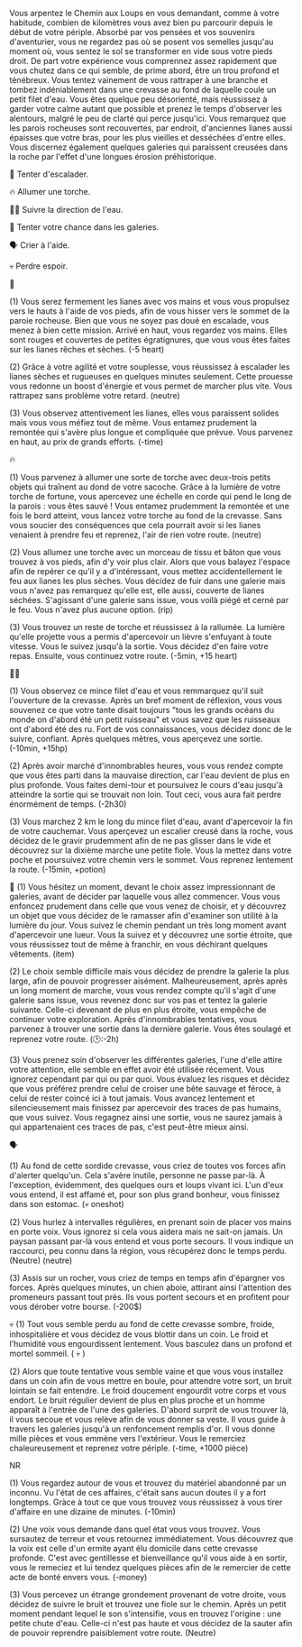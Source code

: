 Vous arpentez le Chemin aux Loups en vous demandant, comme à votre habitude, combien de kilomètres vous avez bien pu parcourir depuis le début de votre périple. Absorbé par vos pensées et vos souvenirs d'aventurier, vous ne regardez pas où se posent vos semelles jusqu'au moment où, vous sentez le sol se transformer en vide sous votre pieds droit. De part votre expérience vous comprennez assez rapidement que vous chutez dans ce qui semble, de prime abord, être un trou profond et ténébreux. Vous tentez vainement de vous rattraper à une branche et tombez indéniablement dans une crevasse au fond de laquelle coule un petit filet d'eau. Vous êtes quelque peu désorienté, mais réussissez à garder votre calme autant que possible et prenez le temps d'observer les alentours, malgré le peu de clarté qui perce jusqu'ici. Vous remarquez que les parois rocheuses sont recouvertes, par endroit, d'anciennes lianes aussi épaisses que votre bras, pour les plus vieilles et desséchées d'entre elles. Vous discernez également quelques galeries qui paraissent creusées dans la roche par l'effet d'une longues érosion préhistorique.
 

🔗 Tenter d'escalader.

🔥 Allumer une torche.

🚶‍♂️ Suivre la direction de l'eau.

🔄 Tenter votre chance dans les galeries.

🗣 Crier à l'aide.

💀 Perdre espoir.


🔗

(1) Vous serez fermement les lianes avec vos mains et vous vous propulsez vers le hauts à l'aide de vos pieds, afin de vous hisser vers le sommet de la paroie rocheuse. Bien que vous ne soyez pas doué en escalade, vous menez à bien cette mission. Arrivé en haut, vous regardez vos mains. Elles sont rouges et couvertes de petites égratignures, que vous vous êtes faites sur les lianes rêches et sèches. 
(-5 heart)

(2) Grâce à votre agilité et votre souplesse, vous réussissez à escalader les lianes sèches et rugueuses en quelques minutes seulement. Cette prouesse vous redonne un boost d'énergie et vous permet de marcher plus vite. Vous rattrapez sans problème votre retard.
(neutre)

(3) Vous observez attentivement les lianes, elles vous paraissent solides mais vous vous méfiez tout de même. Vous entamez prudement la remontée qui s'avère plus longue et compliquée que prévue. Vous parvenez en haut, au prix de grands efforts. 
(-time)


🔥

(1) Vous parvenez à allumer une sorte de torche avec deux-trois petits objets qui traînent au dond de votre sacoche. Grâce à la lumière de votre torche de fortune, vous apercevez une échelle en corde qui pend le long de la parois : vous êtes sauvé ! Vous entamez prudemment la remontée et une fois le bord atteint, vous lancez votre torche au fond de la crevasse. Sans vous soucier des conséquences que cela pourrait avoir si les lianes venaient à prendre feu et reprenez, l'air de rien votre route.
(neutre)

(2) Vous allumez une torche avec un morceau de tissu et bâton que vous trouvez à vos pieds, afin d'y voir plus clair. Alors que vous balayez l'espace afin de repérer ce qu'il y a d'intéressant, vous mettez accidentellement le feu aux lianes les plus sèches. Vous décidez de fuir dans une galerie mais vous n'avez pas remarquez qu'elle est, elle aussi, couverte de lianes séchées. S'agissant d'une galerie sans issue, vous voilà piégé et cerné par le feu. Vous n'avez plus aucune option. 
(rip)

(3) Vous trouvez un reste de torche et réussissez à la rallumée. La lumière qu'elle projette vous a permis d'apercevoir un lièvre s'enfuyant à toute vitesse. Vous le suivez jusqu'à la sortie. Vous décidez d'en faire votre repas. Ensuite, vous continuez votre route. 
(-5min, +15 heart)


🚶‍♂️

(1) Vous observez ce mince filet d'eau et vous remmarquez qu'il suit l'ouverture de la crevasse. Après un bref moment de réflexion, vous vous souvenez ce que votre tante disait toujours "tous les grands océans du monde on d'abord été un petit ruisseau" et vous savez que les ruisseaux ont d'abord été des ru. Fort de vos connaissances, vous décidez donc de le suivre, confiant. Après quelques mètres, vous aperçevez une sortie.
(-10min, +15hp)

(2) Après avoir marché d'innombrables heures, vous vous rendez compte que vous êtes parti dans la mauvaise direction, car l'eau devient de plus en plus profonde. Vous faites demi-tour et poursuivez le cours d'eau jusqu'à atteindre la sortie qui se trouvait non loin. Tout ceci, vous aura fait perdre énormément de temps.
(-2h30)

(3) Vous marchez 2 km le long du mince filet d'eau, avant d'apercevoir la fin de votre cauchemar. Vous aperçevez un escalier creusé dans la roche, vous décidez de le gravir prudemment afin de ne pas glisser dans le vide et découvrez sur la dixième marche une petite fiole. Vous la mettez dans votre poche et poursuivez votre chemin vers le sommet. Vous reprenez lentement la route.
(-15min, +potion)

🔄 
(1) Vous hésitez un moment, devant le choix assez impressionnant de galeries, avant de décider par laquelle vous allez commencer. Vous vous enfoncez prudement dans celle que vous venez de choisir, et y découvrez un objet que vous décidez de le ramasser afin d'examiner son utilité à la lumière du jour. Vous suivez le chemin pendant un très long moment avant d'apercevoir une lueur. Vous la suivez et y découvrez une sortie étroite, que vous réussissez tout de même à franchir, en vous déchirant quelques vêtements. 
(item)

(2) Le choix semble difficile mais vous décidez de prendre la galerie la plus large, afin de pouvoir progresser aisément. Malheureusement, après après un long moment de marche, vous vous rendez compte qu'il s'agit d'une galerie sans issue, vous revenez donc sur vos pas et tentez la galerie suivante. Celle-ci devenant de plus en plus étroite, vous empêche de continuer votre exploration. Après d'innombrables tentatives, vous parvenez à trouver une sortie dans la dernière galerie. Vous êtes soulagé et reprenez votre route. 
(🕑:-2h)

(3) Vous prenez soin d'observer les différentes galeries, l'une d'elle attire votre attention, elle semble en effet avoir été utilisée récement. Vous ignorez cependant par qui ou par quoi. Vous évaluez les risques et décidez que vous préférez prendre celui de croiser une bête sauvage et féroce, à celui de rester coincé ici à tout jamais. Vous avancez lentement et silencieusement mais finissez par apercevoir des traces de pas humains, que vous suivez. Vous regagnez ainsi une sortie, vous ne saurez jamais à qui appartenaient ces traces de pas, c'est peut-être mieux ainsi.

🗣

(1) Au fond de cette sordide crevasse, vous criez de toutes vos forces afin d'alerter quelqu'un. Cela s'avère inutile, personne ne passe par-là. À l'exception, évidemment, des quelques ours et loups vivant ici. L'un d'eux vous entend, il est affamé et, pour son plus grand bonheur, vous finissez dans son estomac. 
(💀 oneshot)

(2) Vous hurlez à intervalles régulières, en prenant soin de placer vos mains en porte voix. Vous ignorez si cela vous aidera mais ne sait-on jamais. Un paysan passant par-là vous entend et vous porte secours. Il vous indique un raccourci, peu connu dans la région, vous récupérez donc le temps perdu. (Neutre)
(neutre)

(3) Assis sur un rocher, vous criez de temps en temps afin d'épargner vos forces. Après quelques minutes, un chien aboie, attirant ainsi l'attention des promeneurs passant tout près. Ils vous portent secours et en profitent pour vous dérober votre bourse. 
(-200$)

💀 
(1) Tout vous semble perdu au fond de cette crevasse sombre, froide, inhospitalière et vous décidez de vous blottir dans un coin. Le froid et l'humidité vous engourdissent lentement. Vous basculez dans un profond et mortel sommeil. 
( 💀 )

(2) Alors que toute tentative vous semble vaine et que vous vous installez dans un coin afin de vous mettre en boule, pour attendre votre sort, un bruit lointain se fait entendre. Le froid doucement engourdit votre corps et vous endort. Le bruit régulier devient de plus en plus proche et un homme apparaît à l'entrée de l'une des galeries. D'abord surprit de vous trouver là, il vous secoue et vous relève afin de vous donner sa veste. Il vous guide à travers les galeries jusqu'à un renfoncement remplis d'or. Il vous donne mille pièces et vous emmène vers l'extérieur. Vous le remerciez chaleureusement et reprenez votre périple.
(-time, +1000 pièce)

NR

(1) Vous regardez autour de vous et trouvez du matériel abandonné par un inconnu. Vu l'état de ces affaires, c'était sans aucun doutes il y a fort longtemps. Gràce à tout ce que vous trouvez vous réussissez à vous tirer d'affaire en une dizaine de minutes.
(-10min)

(2) Une voix vous demande dans quel état vous vous trouvez. Vous sursautez de terreur et vous retournez immédiatement. Vous découvrez que la voix est celle d'un ermite ayant élu domicile dans cette crevasse profonde. C'est avec gentillesse et bienveillance qu'il vous aide à en sortir, vous le remeciez et lui tendez quelques pièces afin de le remercier de cette acte de bonté envers vous. 
(-money)

(3) Vous percevez un étrange grondement provenant de votre droite, vous décidez de suivre le bruit et trouvez une fiole sur le chemin. Après un petit moment pendant lequel le son s'intensifie, vous en trouvez l'origine : une petite chute d'eau. Celle-ci n'est pas haute et vous décidez de la sauter afin de pouvoir reprendre paisiblement votre route. 
(Neutre)
